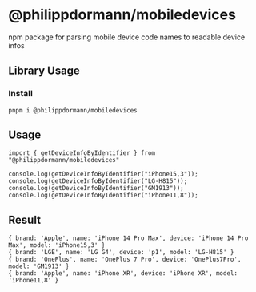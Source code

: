# @philippdormann/mobiledevices
npm package for parsing mobile device code names to readable device infos

## Library Usage
### Install
```
pnpm i @philippdormann/mobiledevices
```
## Usage
```
import { getDeviceInfoByIdentifier } from "@philippdormann/mobiledevices"

console.log(getDeviceInfoByIdentifier("iPhone15,3"));
console.log(getDeviceInfoByIdentifier("LG-H815"));
console.log(getDeviceInfoByIdentifier("GM1913"));
console.log(getDeviceInfoByIdentifier("iPhone11,8"));
```
## Result
```
{ brand: 'Apple', name: 'iPhone 14 Pro Max', device: 'iPhone 14 Pro Max', model: 'iPhone15,3' }
{ brand: 'LGE', name: 'LG G4', device: 'p1', model: 'LG-H815' }
{ brand: 'OnePlus', name: 'OnePlus 7 Pro', device: 'OnePlus7Pro', model: 'GM1913' }
{ brand: 'Apple', name: 'iPhone XR', device: 'iPhone XR', model: 'iPhone11,8' }
```